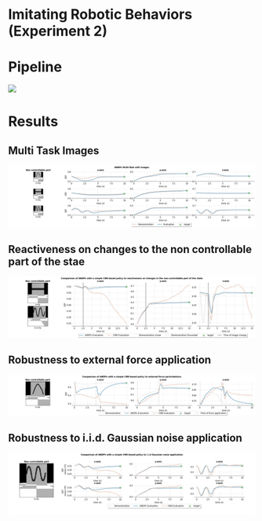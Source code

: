 # Imitating Robotic Behaviors (Experiment 2)

# Pipeline

![](https://github.com/NOSALRO/andps/assets/50770773/d227fa9b-d961-4dc5-9e0d-b07c21252025](https://github-production-user-asset-6210df.s3.amazonaws.com/50770773/295602920-d227fa9b-d961-4dc5-9e0d-b07c21252025.png?X-Amz-Algorithm=AWS4-HMAC-SHA256&X-Amz-Credential=AKIAVCODYLSA53PQK4ZA%2F20240110%2Fus-east-1%2Fs3%2Faws4_request&X-Amz-Date=20240110T144347Z&X-Amz-Expires=300&X-Amz-Signature=734a2dc59ea44ade92e455bfe3ac031230b804a8acc1dcc97ddbfa9bce68abf3&X-Amz-SignedHeaders=host&actor_id=50770773&key_id=0&repo_id=539929370)https://github-production-user-asset-6210df.s3.amazonaws.com/50770773/295602920-d227fa9b-d961-4dc5-9e0d-b07c21252025.png?X-Amz-Algorithm=AWS4-HMAC-SHA256&X-Amz-Credential=AKIAVCODYLSA53PQK4ZA%2F20240110%2Fus-east-1%2Fs3%2Faws4_request&X-Amz-Date=20240110T144347Z&X-Amz-Expires=300&X-Amz-Signature=734a2dc59ea44ade92e455bfe3ac031230b804a8acc1dcc97ddbfa9bce68abf3&X-Amz-SignedHeaders=host&actor_id=50770773&key_id=0&repo_id=539929370)

# Results

## Multi Task Images

![](plots/andps_multi_task_images.png)


## Reactiveness on changes to the non controllable part of the stae

![](plots/andps_reactiveness.png)


## Robustness to external force application

![](plots/andps_robustness.png)


## Robustness to i.i.d. Gaussian noise application

![](plots/andps_robustness_noise.png)
